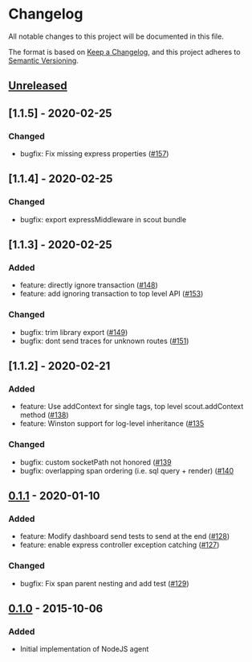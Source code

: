 # Changelog
All notable changes to this project will be documented in this file.

The format is based on [Keep a Changelog](https://keepachangelog.com/en/1.0.0/),
and this project adheres to [Semantic Versioning](https://semver.org/spec/v2.0.0.html).

## [Unreleased]

## [1.1.5] - 2020-02-25

### Changed
- bugfix: Fix missing express properties ([#157](https://github.com/scoutapp/scout_apm_node/issues/157))

## [1.1.4] - 2020-02-25

### Changed
- bugfix: export expressMiddleware in scout bundle

## [1.1.3] - 2020-02-25

### Added
- feature: directly ignore transaction ([#148](https://github.com/scoutapp/scout_apm_node/issues/148))
- feature: add ignoring transaction to top level API ([#153](https://github.com/scoutapp/scout_apm_node/issues/153))

### Changed
- bugfix: trim library export ([#149](https://github.com/scoutapp/scout_apm_node/issues/149))
- bugfix: dont send traces for unknown routes ([#151](https://github.com/scoutapp/scout_apm_node/issues/151))

## [1.1.2] - 2020-02-21

### Added
- feature: Use addContext for single tags, top level scout.addContext method ([#138](https://github.com/scoutapp/scout_apm_node/issues/138))
- feature: Winston support for log-level inheritance ([#135](https://github.com/scoutapp/scout_apm_node/issues/135)

### Changed
- bugfix: custom socketPath not honored ([#139](https://github.com/scoutapp/scout_apm_node/issues/139)
- bugfix: overlapping span ordering (i.e. sql query + render) ([#140](https://github.com/scoutapp/scout_apm_node/issues/140)

## [0.1.1] - 2020-01-10
### Added
- feature: Modify dashboard send tests to send at the end ([#128](https://github.com/scoutapp/scout_apm_node/issues/128))
- feature: enable express controller exception catching ([#127](https://github.com/scoutapp/scout_apm_node/issues/127))

### Changed
- bugfix: Fix span parent nesting and add test ([#129](https://github.com/scoutapp/scout_apm_node/issues/129))

## [0.1.0] - 2015-10-06
### Added
- Initial implementation of NodeJS agent

[Unreleased]: https://github.com/scoutapp/scout_apm_node/compare/v1.1.5...HEAD
[0.1.5]: https://github.com/scoutapp/scout_apm_node/compare/v0.1.4...v0.1.5
[0.1.4]: https://github.com/scoutapp/scout_apm_node/compare/v0.1.3...v0.1.4
[0.1.3]: https://github.com/scoutapp/scout_apm_node/compare/v0.1.2...v0.1.3
[0.1.2]: https://github.com/scoutapp/scout_apm_node/compare/v0.1.1...v0.1.2
[0.1.1]: https://github.com/scoutapp/scout_apm_node/compare/v0.1.0...v0.1.1
[0.1.0]: https://github.com/scoutapp/scout_apm_node/releases/tag/v0.1.0
